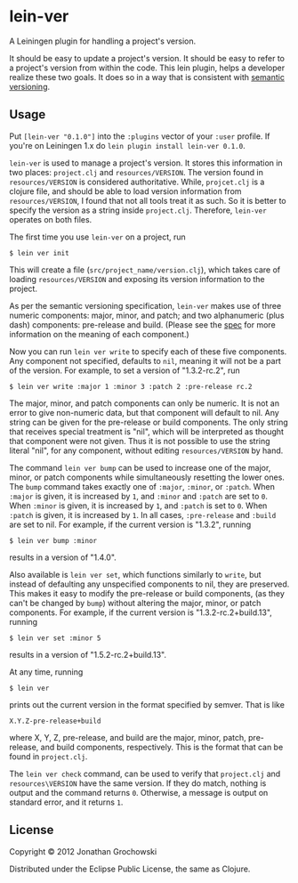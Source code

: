 # lein-ver

A Leiningen plugin for handling a project's version.

It should be easy to update a project's version.
It should be easy to refer to a project's version from within the code.
This lein plugin, helps a developer realize these two goals.
It does so in a way that is consistent with
[semantic versioning](http://semver.org/).

## Usage

Put `[lein-ver "0.1.0"]`
into the `:plugins` vector of your `:user` profile.
If you're on Leiningen 1.x do `lein plugin install lein-ver 0.1.0`.

`lein-ver` is used to manage a project's version.
It stores this information in two places:
`project.clj` and `resources/VERSION`.
The version found in `resources/VERSION` is considered authoritative.
While, `projcet.clj` is a clojure file,
and should be able to load version information from `resources/VERSION`,
I found that not all tools treat it as such.
So it is better to specify the version as a string inside `project.clj`.
Therefore, `lein-ver` operates on both files.

The first time you use `lein-ver` on a project, run

    $ lein ver init

This will create a file (`src/project_name/version.clj`),
which takes care of loading `resources/VERSION`
and exposing its version information to the project.

As per the semantic versioning specification,
`lein-ver` makes use of three numeric components:
major, minor, and patch;
and two alphanumeric (plus dash) components:
pre-release and build.
(Please see the [spec](http://semver.org/)
for more information on the meaning of each component.)

Now you can run `lein ver write`
to specify each of these five components.
Any component not specified, defaults to `nil`,
meaning it will not be a part of the version.
For example, to set a version of "1.3.2-rc.2", run

    $ lein ver write :major 1 :minor 3 :patch 2 :pre-release rc.2

The major, minor, and patch components can only be numeric.
It is not an error to give non-numeric data,
but that component will default to nil.
Any string can be given for the pre-release or build components.
The only string that receives special treatment is "nil",
which will be interpreted as thought that component were not given.
Thus it is not possible to use the string literal "nil",
for any component, without editing `resources/VERSION` by hand.

The command `lein ver bump` can be used to increase one of the
major, minor, or patch components
while simultaneously resetting the lower ones.
The `bump` command takes exactly one of
`:major`, `:minor`, or `:patch`.
When `:major` is given, it is increased by `1`,
and `:minor` and `:patch` are set to `0`.
When `:minor` is given, it is increased by `1`,
and `:patch` is set to `0`.
When `:patch` is given, it is increased by `1`.
In all cases, `:pre-release` and `:build` are set to nil.
For example, if the current version is "1.3.2", running

    $ lein ver bump :minor

results in a version of "1.4.0".

Also available is `lein ver set`, which functions similarly to `write`,
but instead of defaulting any unspecified components to nil,
they are preserved.
This makes it easy to modify the pre-release or build components,
(as they can't be changed by `bump`)
without altering the major, minor, or patch components.
For example, if the current version is "1.3.2-rc.2+build.13", running

    $ lein ver set :minor 5

results in a version of "1.5.2-rc.2+build.13".

At any time, running

    $ lein ver

prints out the current version in the format specified by semver.
That is like

    X.Y.Z-pre-release+build

where X, Y, Z, pre-release, and build are the
major, minor, patch, pre-release, and build components, respectively.
This is the format that can be found in `project.clj`.

The `lein ver check` command, can be used to verify that
`project.clj` and `resources\VERSION` have the same version.
If they do match, nothing is output and the command returns `0`.
Otherwise, a message is output on standard error, and it returns `1`.

## License

Copyright © 2012 Jonathan Grochowski

Distributed under the Eclipse Public License, the same as Clojure.
